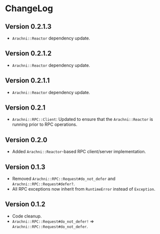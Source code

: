 # ChangeLog

## Version 0.2.1.3

- `Arachni::Reactor` dependency update.

## Version 0.2.1.2

- `Arachni::Reactor` dependency update.

## Version 0.2.1.1

- `Arachni::Reactor` dependency update.

## Version 0.2.1

- `Arachni::RPC::Client`: Updated to ensure that the `Arachni::Reactor` is
    running prior to RPC operations.

## Version 0.2.0

- Added `Arachni::Reactor`-based RPC client/server implementation.

## Version 0.1.3

- Removed `Arachni::RPC::Request#do_not_defer` and `Arachni::RPC::Request#defer?`.
- All RPC exceptions now inherit from `RuntimeError` instead of `Exception`.

## Version 0.1.2

- Code cleanup.
- `Arachni::RPC::Request#do_not_defer!` => `Arachni::RPC::Request#do_not_defer`.
